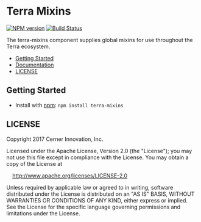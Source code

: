 # Terra Mixins


[![NPM version](http://img.shields.io/npm/v/terra-mixins.svg)](https://www.npmjs.org/package/terra-mixins)
[![Build Status](https://travis-ci.org/cerner/terra-ui.svg?branch=master)](https://travis-ci.org/cerner/terra-ui)

The terra-mixins component supplies global mixins for use throughout the Terra ecosystem.

- [Getting Started](#getting-started)
- [Documentation](docs/)
- [LICENSE](#license)

## Getting Started

- Install with [npm](https://www.npmjs.com): `npm install terra-mixins`

## LICENSE

Copyright 2017 Cerner Innovation, Inc.

Licensed under the Apache License, Version 2.0 (the "License"); you may not use this file except in compliance with the License. You may obtain a copy of the License at

&nbsp;&nbsp;&nbsp;&nbsp;http://www.apache.org/licenses/LICENSE-2.0

Unless required by applicable law or agreed to in writing, software distributed under the License is distributed on an "AS IS" BASIS, WITHOUT WARRANTIES OR CONDITIONS OF ANY KIND, either express or implied. See the License for the specific language governing permissions and limitations under the License.

